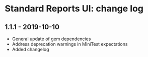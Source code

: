 # Standard Reports UI: change log

## 1.1.1 - 2019-10-10

- General update of gem dependencies
- Address deprecation warnings in MiniTest expectations
- Added changelog
